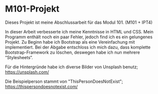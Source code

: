 # M101-Projekt

Dieses Projekt ist meine Abschlussarbeit für das Modul 101. (M101 + IPT4)

In dieser Arbeit verbesserte ich meine Kenntnisse in HTML und CSS.
Mein Programm enthält noch ein paar Fehler, jedoch find ich es ein gelungenes Projekt.
Zu Beginn habe ich Bootstrap als eine Vereinfachung mit implementiert.
Bei der Abgabe entschloss ich mich dazu, dass komplette Bootstrap-Framework zu löschen, 
deswegen habe ich nun mehrere “Stylesheets“.


Für die Hintergründe habe ich diverse Bilder von Unsplash benutz;
https://unsplash.com/


Die Beispielperson stammt von "ThisPersonDoesNotExist";
https://thispersondoesnotexist.com/
